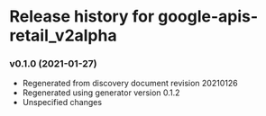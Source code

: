 # Release history for google-apis-retail_v2alpha

### v0.1.0 (2021-01-27)

* Regenerated from discovery document revision 20210126
* Regenerated using generator version 0.1.2
* Unspecified changes

